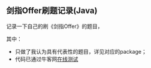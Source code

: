 ## 剑指Offer刷题记录(Java)

记录一下自己的刷《剑指Offer》的题目，

其中：

- 只做了我认为具有代表性的题目，详见对应的package；
- 代码已通过牛客网[在线测试](https://www.nowcoder.com/activity/oj)
 
